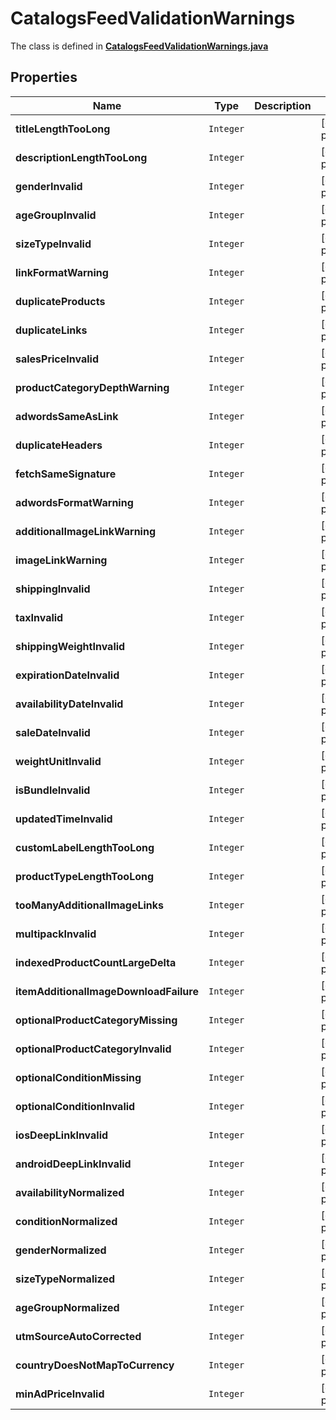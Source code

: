 

# CatalogsFeedValidationWarnings

The class is defined in **[CatalogsFeedValidationWarnings.java](../../src/main/java/org/openapitools/model/CatalogsFeedValidationWarnings.java)**

## Properties

Name | Type | Description | Notes
------------ | ------------- | ------------- | -------------
**titleLengthTooLong** | `Integer` |  |  [optional property]
**descriptionLengthTooLong** | `Integer` |  |  [optional property]
**genderInvalid** | `Integer` |  |  [optional property]
**ageGroupInvalid** | `Integer` |  |  [optional property]
**sizeTypeInvalid** | `Integer` |  |  [optional property]
**linkFormatWarning** | `Integer` |  |  [optional property]
**duplicateProducts** | `Integer` |  |  [optional property]
**duplicateLinks** | `Integer` |  |  [optional property]
**salesPriceInvalid** | `Integer` |  |  [optional property]
**productCategoryDepthWarning** | `Integer` |  |  [optional property]
**adwordsSameAsLink** | `Integer` |  |  [optional property]
**duplicateHeaders** | `Integer` |  |  [optional property]
**fetchSameSignature** | `Integer` |  |  [optional property]
**adwordsFormatWarning** | `Integer` |  |  [optional property]
**additionalImageLinkWarning** | `Integer` |  |  [optional property]
**imageLinkWarning** | `Integer` |  |  [optional property]
**shippingInvalid** | `Integer` |  |  [optional property]
**taxInvalid** | `Integer` |  |  [optional property]
**shippingWeightInvalid** | `Integer` |  |  [optional property]
**expirationDateInvalid** | `Integer` |  |  [optional property]
**availabilityDateInvalid** | `Integer` |  |  [optional property]
**saleDateInvalid** | `Integer` |  |  [optional property]
**weightUnitInvalid** | `Integer` |  |  [optional property]
**isBundleInvalid** | `Integer` |  |  [optional property]
**updatedTimeInvalid** | `Integer` |  |  [optional property]
**customLabelLengthTooLong** | `Integer` |  |  [optional property]
**productTypeLengthTooLong** | `Integer` |  |  [optional property]
**tooManyAdditionalImageLinks** | `Integer` |  |  [optional property]
**multipackInvalid** | `Integer` |  |  [optional property]
**indexedProductCountLargeDelta** | `Integer` |  |  [optional property]
**itemAdditionalImageDownloadFailure** | `Integer` |  |  [optional property]
**optionalProductCategoryMissing** | `Integer` |  |  [optional property]
**optionalProductCategoryInvalid** | `Integer` |  |  [optional property]
**optionalConditionMissing** | `Integer` |  |  [optional property]
**optionalConditionInvalid** | `Integer` |  |  [optional property]
**iosDeepLinkInvalid** | `Integer` |  |  [optional property]
**androidDeepLinkInvalid** | `Integer` |  |  [optional property]
**availabilityNormalized** | `Integer` |  |  [optional property]
**conditionNormalized** | `Integer` |  |  [optional property]
**genderNormalized** | `Integer` |  |  [optional property]
**sizeTypeNormalized** | `Integer` |  |  [optional property]
**ageGroupNormalized** | `Integer` |  |  [optional property]
**utmSourceAutoCorrected** | `Integer` |  |  [optional property]
**countryDoesNotMapToCurrency** | `Integer` |  |  [optional property]
**minAdPriceInvalid** | `Integer` |  |  [optional property]















































